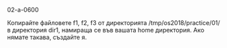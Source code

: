 02-a-0600

Копирайте файловете f1, f2, f3 от директорията /tmp/os2018/practice/01/ в директория dir1, намираща се във вашата home директория. Ако нямате такава, създайте я.
